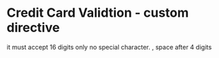 # Credit Card Validtion - custom directive
 it must accept 16 digits only no special character. , space after 4 digits
